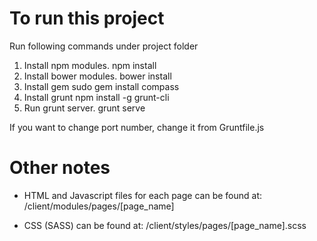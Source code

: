 # To run this project

Run following commands under project folder

1) Install npm modules.
npm install
2) Install bower modules. 
bower install
3) Install gem
sudo gem install compass
4) Install grunt 
npm install -g grunt-cli
5) Run grunt server. 
grunt serve

If you want to change port number, change it from Gruntfile.js

# Other notes

* HTML and Javascript files for each page can be found at:
/client/modules/pages/[page_name]

* CSS (SASS) can be found at:
/client/styles/pages/[page_name].scss